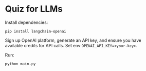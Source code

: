 # Quiz for LLMs

Install dependencies:
```
pip install langchain-openai
```

Sign up OpenAI platform, generate an API key, and ensure you have
available credits for API calls. Set env `OPENAI_API_KEY=<your-key>`.

Run:
```
python main.py
```
